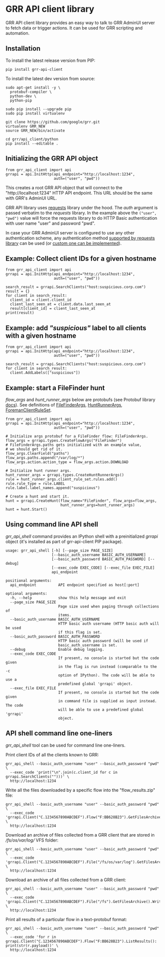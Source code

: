 # GRR API client library

GRR API client library provides an easy way to talk to GRR AdminUI server to
fetch data or trigger actions. It can be used for GRR scripting and automation.

## Installation

To install the latest release version from PIP:

```
pip install grr-api-client
```

To install the latest dev version from source:

```
sudo apt-get install -y \
  protobuf-compiler \
  python-dev \
  python-pip

sudo pip install --upgrade pip
sudo pip install virtualenv

git clone https://github.com/google/grr.git
virtualenv GRR_NEW
source GRR_NEW/bin/activate

cd grr/api_client/python
pip install --editable .
```

## Initializing the GRR API object

```
from grr_api_client import api
grrapi = api.InitHttp(api_endpoint="http://localhost:1234",
                      auth=("user", "pwd"))
```

This creates a root GRR API object that will connect to the
"http://localhost:1234" HTTP API endpoint. This URL should be the same with
GRR's AdminUI URL.

GRR API library uses [requests](http://docs.python-requests.org/en/master/)
library under the hood. The *auth* argument is passed verbatim to the *requests*
library. In the example above the `("user", "pwd")` value will force the
requests library to do HTTP Basic authentication with user name "user" and
password "pwd".

In case your GRR AdminUI server is configured to use any other authentication
scheme, any authentication method [supported by requests
library](http://docs.python-requests.org/en/master/user/authentication/) can be
used (or [custom one can be
implemented](http://docs.python-requests.org/en/master/user/advanced/#custom-authentication)).

## Example: Collect client IDs for a given hostname

```
from grr_api_client import api
grrapi = api.InitHttp(api_endpoint="http://localhost:1234",
                      auth=("user", "pwd"))

search_result = grrapi.SearchClients("host:suspicious.corp.com")
result = {}
for client in search_result:
  client_id = client.client_id
  client_last_seen_at = client.data.last_seen_at
  result[client_id] = client_last_seen_at
print(result)
```

## Example: add *"suspicious"* label to all clients with a given hostname

```
from grr_api_client import api
grrapi = api.InitHttp(api_endpoint="http://localhost:1234",
                      auth=("user", "pwd"))

search_result = grrapi.SearchClients("host:suspicious.corp.com")
for client in search_result:
  client.AddLabels(["suspicious"])
```

## Example: start a FileFinder hunt

*flow_args* and *hunt_runner_args* below are protobufs (see Protobuf library
[docs](https://developers.google.com/protocol-buffers/docs/pythontutorial)). See
definitions of
[FileFinderArgs](https://github.com/google/grr/blob/7cdf490f9be2ccc0a8160c9b8ae23b73922049d5/grr/proto/flows.proto#L1626),
[HuntRunnerArgs](https://github.com/google/grr/blob/7cdf490f9be2ccc0a8160c9b8ae23b73922049d5/grr/proto/flows.proto#L286),
[ForemanClientRuleSet](https://github.com/google/grr/blob/a103753a065f14f77b0df841e224777797f870d8/grr/proto/jobs.proto#L1471).

```
from grr_api_client import api
grrapi = api.InitHttp(api_endpoint="http://localhost:1234",
                      auth=("user", "pwd"))

# Initialize args protobuf for a FileFinder flow: FileFinderArgs.
flow_args = grrapi.types.CreateFlowArgs("FileFinder")
# FileFinderArgs.paths gets initialized with an example value,
# we should get rid of it.
flow_args.ClearField("paths")
flow_args.paths.append("/var/log/*")
flow_args.action.action_type = flow_args.action.DOWNLOAD

# Initialize hunt runner args.
hunt_runner_args = grrapi.types.CreateHuntRunnerArgs()
rule = hunt_runner_args.client_rule_set.rules.add()
rule.rule_type = rule.LABEL
rule.label.label_names.append("suspicious")

# Create a hunt and start it.
hunt = grrapi.CreateHunt(flow_name="FileFinder", flow_args=flow_args,
                         hunt_runner_args=hunt_runner_args)
hunt = hunt.Start()
```

## Using command line API shell

*grr_api_shell* command provides an IPython shell with a preinitialized *grrapi*
object (it's installed as part of grr-api-client PIP package).

```
usage: grr_api_shell [-h] [--page_size PAGE_SIZE]
                     [--basic_auth_username BASIC_AUTH_USERNAME]
                     [--basic_auth_password BASIC_AUTH_PASSWORD] [--debug]
                     [--exec_code EXEC_CODE] [--exec_file EXEC_FILE]
                     api_endpoint

positional arguments:
  api_endpoint          API endpoint specified as host[:port]

optional arguments:
  -h, --help            show this help message and exit
  --page_size PAGE_SIZE
                        Page size used when paging through collections of
                        items.
  --basic_auth_username BASIC_AUTH_USERNAME
                        HTTP basic auth username (HTTP basic auth will be used
                        if this flag is set.
  --basic_auth_password BASIC_AUTH_PASSWORD
                        HTTP basic auth password (will be used if
                        basic_auth_username is set.
  --debug               Enable debug logging.
  --exec_code EXEC_CODE
                        If present, no console is started but the code given
                        in the flag is run instead (comparable to the -c
                        option of IPython). The code will be able to use a
                        predefined global 'grrapi' object.
  --exec_file EXEC_FILE
                        If present, no console is started but the code given
                        in command file is supplied as input instead. The code
                        will be able to use a predefined global 'grrapi'
                        object.
```

## API shell command line one-liners

*grr_api_shell* tool can be used for command line one-liners.

Print client IDs of all the clients known to GRR:

```
grr_api_shell --basic_auth_username "user" --basic_auth_password "pwd" \
  --exec_code 'print("\n".join(c.client_id for c in grrapi.SearchClients("")))' \
  http://localhost:1234
```

Write all the files downloaded by a specific flow into the "flow_results.zip"
file:

```
grr_api_shell --basic_auth_username "user" --basic_auth_password "pwd" \
  --exec_code 'grrapi.Client("C.1234567890ABCDEF").Flow("F:BB628B23").GetFilesArchive().WriteToFile("./flow_results.zip")' \
  http://localhost:1234
```

Download an archive of files collected from a GRR client that are stored in
*/fs/os/var/log/* VFS folder:

```
grr_api_shell --basic_auth_username "user" --basic_auth_password "pwd" \
  --exec_code 'grrapi.Client("C.1234567890ABCDEF").File("/fs/os/var/log").GetFilesArchive().WriteToFile("./all_client_files.zip")' \
  http://localhost:1234
```

Download an archive of all files collected from a GRR client:

```
grr_api_shell --basic_auth_username "user" --basic_auth_password "pwd" \
  --exec_code 'grrapi.Client("C.1234567890ABCDEF").File("/fs").GetFilesArchive().WriteToFile("./all_client_files.zip")' \
  http://localhost:1234
```

Print all results of a particular flow in a text-protobuf format:

```
grr_api_shell --basic_auth_username "user" --basic_auth_password "pwd" \
  --exec_code 'for r in grrapi.Client("C.1234567890ABCDEF").Flow("F:BB628B23").ListResults(): print(str(r.payload))' \
  http://localhost:1234
```
